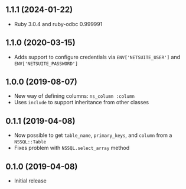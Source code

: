 ## 1.1.1 (2024-01-22)

  - Ruby 3.0.4 and ruby-odbc 0.999991

## 1.1.0 (2020-03-15)

  - Adds support to configure credentials via `ENV['NETSUITE_USER']` and `ENV['NETSUITE_PASSWORD']`

## 1.0.0 (2019-08-07)

  - New way of defining columns: `ns_column :column`
  - Uses `include` to support inheritance from other classes

## 0.1.1 (2019-04-08)

  - Now possible to get `table_name`, `primary_keys`, and `column` from a `NSSQL::Table`
  - Fixes problem with `NSSQL.select_array` method

## 0.1.0 (2019-04-08)

  - Initial release
